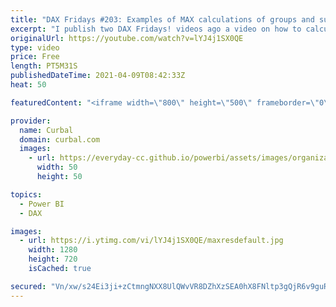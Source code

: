 ```yaml
---
title: "DAX Fridays #203: Examples of MAX calculations of groups and subgroups"
excerpt: "I publish two DAX Fridays! videos ago a video on how to calculate the MAX of a measure and you had more questions about max calculations, so lets do some more MAX exercises here.  MAX of a measure:  https://www.youtube.com/watch?v=DAvzV-4Li7A&ab_channel=Curbal  Stackoverflow example: https://stackoverflow.com/questions/18247119/powerpivot-dax-identify-max-min-value-per-group"
originalUrl: https://youtube.com/watch?v=lYJ4j1SX0QE
type: video
price: Free
length: PT5M31S
publishedDateTime: 2021-04-09T08:42:33Z
heat: 50

featuredContent: "<iframe width=\"800\" height=\"500\" frameborder=\"0\" src=\"https://www.youtube.com/embed/lYJ4j1SX0QE\" allow=\"accelerometer; autoplay; encrypted-media; gyroscope; picture-in-picture\" allowfullscreen></iframe>"

provider:
  name: Curbal
  domain: curbal.com
  images:
    - url: https://everyday-cc.github.io/powerbi/assets/images/organizations/curbal.com-50x50.jpg
      width: 50
      height: 50

topics:
  - Power BI
  - DAX

images:
  - url: https://i.ytimg.com/vi/lYJ4j1SX0QE/maxresdefault.jpg
    width: 1280
    height: 720
    isCached: true

secured: "Vn/xw/s24Ei3ji+zCtmngNXX8UlQWvVR8DZhXzSEA0hX8FNltp3gQjR6v9guR8PB7EZKK+ss3A6xHx0BvWUoPzmwf//JS6OK/gWE4/xm0eT+3CzkxHM+lFRUUgktm/lw4QqTCg35S9fsOrJUdQQffDGE23to/s9Cd5jbOgvz2hKeQe4evsypAyHfGaZK2U9ij2cDGMg3AKZBMFDblAYit14G6jzI1uRR/k9YusRIkmphfvhD1k/sswJesnr143Y2eNqpb3bOznfWvlYpXrZ0e1p9n7l2KtaHccmRmXmxbKU3fWKaWogPWqs5ClX2/zI1x0QWsGeilOEuvqWftWL+Jb1sf3jCatHX74+QNcJ0jqBRHKfuGcs2B/8V3s3+WAhykB1HbxfI0gDsg2eN4wXBIkIw92xmH5kogjeTHApAmzo=;OkQsBvX5G7/AWpP2Jl2OoA=="
---
```


